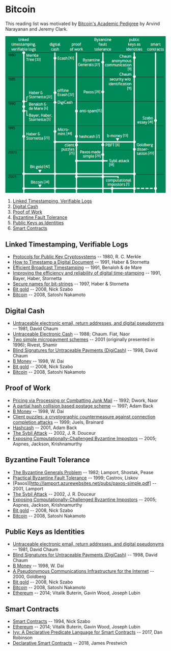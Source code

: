 # Bitcoin
This reading list was motivated by [Bitcoin's Academic Pedigree](https://queue.acm.org/detail.cfm?id=3136559) by Arvind Narayanan and Jeremy Clark.

![Bitcoin's Academic Pedigree](./assets/paths.png)

1. [Linked Timestamping, Verifiable Logs](#merkle)
2. [Digital Cash](#digicash)
3. [Proof of Work](#pow)
4. [Byzantine Fault Tolerance](#bft)
5. [Public Keys as Identities](#identity)
6. [Smart Contracts](#smart)

## Linked Timestamping, Verifiable Logs <a name="merkle"></a>

* [Protocols for Public Key Cryptosystems](http://www.merkle.com/papers/Protocols.pdf) -- 1980, R. C. Merkle
* [How to Timestamp a Digital Document](https://link.springer.com/chapter/10.1007/3-540-38424-3_32) -- 1991, Haber & Stornetta
* [Efficient Broadcast Timestamping](http://citeseerx.ist.psu.edu/viewdoc/summary?doi=10.1.1.38.9199) -- 1991, Benaloh & de Mare
* [Improving the efficiency and reliability of digital time-stamping](https://link.springer.com/chapter/10.1007/978-1-4613-9323-8_24) -- 1991, Bayer, Haber, Stornetta
* [Secure names for bit-strings](http://dl.acm.org/citation.cfm?id=266430) -- 1997, Haber & Stornetta
* [Bit gold](https://unenumerated.blogspot.com/2005/12/bit-gold.html) -- 2008, Nick Szabo
* [Bitcoin](https://bitcoin.org/bitcoin.pdf) -- 2008, Satoshi Nakamoto

## Digital Cash <a name="digicash"></a>

* [Untraceable electronic email, return addresses, and digital pseudonyms](https://dl.acm.org/citation.cfm?id=358563) -- 1981, David Chaum
* [Untraceable Electronic Cash](https://link.springer.com/content/pdf/10.1007%2F0-387-34799-2_25.pdf) -- 1988; Chaum. Fiat, Naor
* [Two simple micropayment schemes](https://people.csail.mit.edu/rivest/RivestShamir-mpay.pdf) -- 2001 (originally presented in 1996); Rivest, Shamir
* [Blind Signatures for Untraceable Payments (DigiCash)](http://sceweb.sce.uhcl.edu/yang/teaching/csci5234WebSecurityFall2011/Chaum-blind-signatures.PDF) -- 1998, David Chaum
* [B Money](http://www.weidai.com/bmoney.txt) -- 1998, W. Dai
* [Bit gold](https://unenumerated.blogspot.com/2005/12/bit-gold.html) -- 2008, Nick Szabo
* [Bitcoin](https://bitcoin.org/bitcoin.pdf) -- 2008, Satoshi Nakamoto

## Proof of Work <a name="pow"></a>
* [Pricing via Processing or Combatting Junk Mail](https://dl.acm.org/citation.cfm?id=705669) -- 1992; Dwork, Naor
* [A partial hash collision based postage scheme](http://www.hashcash.org/papers/announce.txt) -- 1997; Adam Back
* [B Money](http://www.weidai.com/bmoney.txt) -- 1998, W. Dai
* [Client puzzles: a cryptographic countermeasure against connection completion attacks](https://www.isoc.org/isoc/conferences/ndss/99/proceedings/papers/juels.pdf) -- 1999; Juels, Brainard
* [Hashcash](https://web.archive.org/web/20010614013848/http://cypherspace.org/hashcash/) -- 2001, Adam Back
* [The Sybil Attack](https://dl.acm.org/citation.cfm?id=687813) -- 2002, J. R. Douceur
* [Exposing Computationally-Challenged Byzantine Impostors](http://cs.yale.edu/publications/techreports/tr1332.pdf) -- 2005; Aspnes, Jackson, Krishnamurthy

## Byzantine Fault Tolerance <a name="bft"></a>
* [The Byzantine Generals Problem](https://people.eecs.berkeley.edu/~luca/cs174/byzantine.pdf) -- 1982; Lamport, Shostak, Pease
* [Practical Byzantine Fault Tolerance](http://pmg.csail.mit.edu/papers/osdi99.pdf) -- 1999; Castrov, Liskov
* [Paxos][http://lamport.azurewebsites.net/pubs/paxos-simple.pdf] -- 2001, Lamport
* [The Sybil Attack](https://dl.acm.org/citation.cfm?id=687813) -- 2002, J. R. Douceur
* [Exposing Computationally-Challenged Byzantine Impostors](http://cs.yale.edu/publications/techreports/tr1332.pdf) -- 2005; Aspnes, Jackson, Krishnamurthy
* [Bit gold](https://unenumerated.blogspot.com/2005/12/bit-gold.html) -- 2008, Nick Szabo
* [Bitcoin](https://bitcoin.org/bitcoin.pdf) -- 2008, Satoshi Nakamoto

## Public Keys as Identities <a name="identity"></a>
* [Untraceable electronic email, return addresses, and digital pseudonyms](https://dl.acm.org/citation.cfm?id=358563) -- 1981, David Chaum
* [Blind Signatures for Untraceable Payments (DigiCash)](http://sceweb.sce.uhcl.edu/yang/teaching/csci5234WebSecurityFall2011/Chaum-blind-signatures.PDF) -- 1998, David Chaum
* [B Money](http://www.weidai.com/bmoney.txt) -- 1998, W. Dai
* [A Pseudonymous Communications Infrastructure for the Internet](https://www.freehaven.net/anonbib/cache/ian-thesis.pdf) -- 2000, Goldberg
* [Bit gold](https://unenumerated.blogspot.com/2005/12/bit-gold.html) -- 2008, Nick Szabo
* [Bitcoin](https://bitcoin.org/bitcoin.pdf) -- 2008, Satoshi Nakamoto
* [Ethereum](https://github.com/ethereum/wiki/wiki/White-Paper) -- 2014; Vitalik Buterin, Gavin Wood, Joseph Lubin

## Smart Contracts <a name="smart"></a>
* [Smart Contracts](http://www.fon.hum.uva.nl/rob/Courses/InformationInSpeech/CDROM/Literature/LOTwinterschool2006/szabo.best.vwh.net/smart.contracts.html) -- 1994, Nick Szabo
* [Ethereum](https://github.com/ethereum/wiki/wiki/White-Paper) -- 2014; Vitalik Buterin, Gavin Wood, Joseph Lubin
* [Ivy: A Declarative Predicate Language for Smart Contracts](https://pdfs.semanticscholar.org/presentation/2861/cb54ffb6fa60a52c58c46c13a422ab4a3515.pdf) -- 2017, Dan Robinson
* [Declarative Smart Contracts](https://www.tokendaily.co/blog/declarative-smart-contracts) -- 2018, James Prestwich
